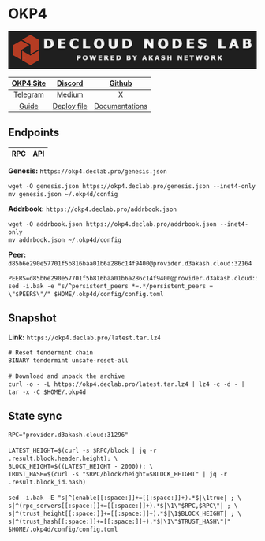 # OKP4

![](/assets/banner.png)

|[OKP4 Site](https://okp4.network/)|[Discord](https://discord.gg/okp4)|[Github](https://github.com/okp4)|
|:--:|:--:|:--:|
|[Telegram](https://t.me/okp4network)|[Medium](https://blog.okp4.network/)|[X](https://twitter.com/OKP4_Protocol)|
|[Guide](https://services.declab.pro/guides)|[Deploy file](https://gitopia.com/DecloudNodesLab/cosmos-universe/tree/master/projects/OKP4/okp4_deploy.yml)|[Documentations](https://docs.okp4.network/)|


## Endpoints

|[**RPC**](https://okp4.declab.pro/rpc)|[**API**](https://okp4.declab.pro)|
|:--:|:--:|

**Genesis:** ```https://okp4.declab.pro/genesis.json```

```
wget -O genesis.json https://okp4.declab.pro/genesis.json --inet4-only
mv genesis.json ~/.okp4d/config
```

**Addrbook:** ```https://okp4.declab.pro/addrbook.json```

```
wget -O addrbook.json https://okp4.declab.pro/addrbook.json --inet4-only
mv addrbook.json ~/.okp4d/config
```

**Peer:** ```d85b6e290e57701f5b816baa01b6a286c14f9400@provider.d3akash.cloud:32164```

```
PEERS=d85b6e290e57701f5b816baa01b6a286c14f9400@provider.d3akash.cloud:32164,f7e481df45bfbe62ea0553f5f6da34eaf4f688c3@194.34.232.225:26656,3c805c2dead7b7a3a1d3ba2399d4d62153322413@65.108.2.41:36656,854cc8b83a48ba4394c1940b57d0f42ec013e033@38.242.251.204:26656,a98484ac9cb8235bd6a65cdf7648107e3d14dab4@116.202.231.58:13656,f045c5324e03d54f96285a33130d3886457e18be@46.4.81.204:49656
sed -i.bak -e "s/^persistent_peers *=.*/persistent_peers = \"$PEERS\"/" $HOME/.okp4d/config/config.toml
```

## Snapshot 

**Link:** ```https://okp4.declab.pro/latest.tar.lz4```

```
# Reset tendermint chain
BINARY tendermint unsafe-reset-all

# Download and unpack the archive
curl -o - -L https://okp4.declab.pro/latest.tar.lz4 | lz4 -c -d - | tar -x -C $HOME/.okp4d
```

## State sync

```
RPC="provider.d3akash.cloud:31296"

LATEST_HEIGHT=$(curl -s $RPC/block | jq -r .result.block.header.height); \
BLOCK_HEIGHT=$((LATEST_HEIGHT - 2000)); \
TRUST_HASH=$(curl -s "$RPC/block?height=$BLOCK_HEIGHT" | jq -r .result.block_id.hash)

sed -i.bak -E "s|^(enable[[:space:]]+=[[:space:]]+).*$|\1true| ; \
s|^(rpc_servers[[:space:]]+=[[:space:]]+).*$|\1\"$RPC,$RPC\"| ; \
s|^(trust_height[[:space:]]+=[[:space:]]+).*$|\1$BLOCK_HEIGHT| ; \
s|^(trust_hash[[:space:]]+=[[:space:]]+).*$|\1\"$TRUST_HASH\"|" $HOME/.okp4d/config/config.toml
```

